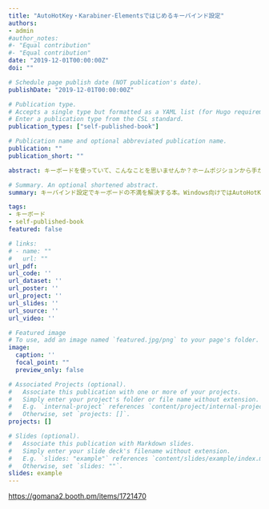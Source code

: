 ```yaml
---
title: "AutoHotKey・Karabiner-Elementsではじめるキーバインド設定"
authors:
- admin
#author_notes:
#- "Equal contribution"
#- "Equal contribution"
date: "2019-12-01T00:00:00Z"
doi: ""

# Schedule page publish date (NOT publication's date).
publishDate: "2019-12-01T00:00:00Z"

# Publication type.
# Accepts a single type but formatted as a YAML list (for Hugo requirements).
# Enter a publication type from the CSL standard.
publication_types: ["self-published-book"]

# Publication name and optional abbreviated publication name.
publication: ""
publication_short: ""

abstract: キーボードを使っていて、こんなことを思いませんか？ホームポジションから手が離れて面倒・ショートカットキーがもっと押しやすいキーに欲しい・普段も慣れたエディタのショートカットキーを使いたい......。それらを解決していく本です。この本を読めば、自分好みのキーバインド設定が作れるようになります。Windows向けではAutoHotKey、Mac向けではKarabiner-Elementsを紹介しています。

# Summary. An optional shortened abstract.
summary: キーバインド設定でキーボードの不満を解決する本。Windows向けではAutoHotKey、Mac向けではKarabiner-Elementsを紹介しています。

tags:
- キーボード
- self-published-book
featured: false

# links:
# - name: ""
#   url: ""
url_pdf: 
url_code: ''
url_dataset: ''
url_poster: ''
url_project: ''
url_slides: ''
url_source: ''
url_video: ''

# Featured image
# To use, add an image named `featured.jpg/png` to your page's folder. 
image:
  caption: ''
  focal_point: ""
  preview_only: false

# Associated Projects (optional).
#   Associate this publication with one or more of your projects.
#   Simply enter your project's folder or file name without extension.
#   E.g. `internal-project` references `content/project/internal-project/index.md`.
#   Otherwise, set `projects: []`.
projects: []

# Slides (optional).
#   Associate this publication with Markdown slides.
#   Simply enter your slide deck's filename without extension.
#   E.g. `slides: "example"` references `content/slides/example/index.md`.
#   Otherwise, set `slides: ""`.
slides: example
---
```


https://gomana2.booth.pm/items/1721470
